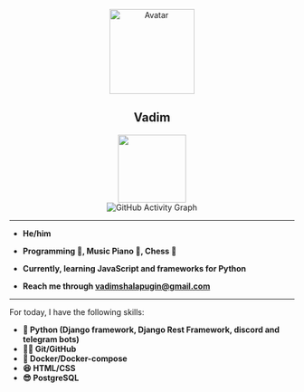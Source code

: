 <p align="center">
  <img width="150px" src="https://avatars.githubusercontent.com/u/106238244?v=4" align="center" alt="Avatar">
  <h2 align="center">
    <a href"https://github.com/vadushkin">Vadim</a>
  </h2>
  
<p align="center">
  
  <img height="120px" src="https://github-readme-stats.vercel.app/api?username=vadushkin&count_private=true&hide_title=true&include_all_commits=true&show_icons=true">
  
<!--   <img height="70px" src="https://github-readme-stats.vercel.app/api/wakatime?username=vadushkin&langs_count=8&layout=compact" alt="My code frequency"> -->
  
  <br/>

  <img alt="GitHub Activity Graph" src="https://activity-graph.herokuapp.com/graph?username=Vadushkin&theme=xcode">
  
</p>

---

- **He/him**

- **Programming 💼, Music Piano 🎹, Chess 🥇**

- **Currently, learning JavaScript and frameworks for Python**

- **Reach me through [vadimshalapugin@gmail.com](mailto:vadimshalapugin@gmail.com)**

---

For today, I have the following skills:

* **🐍 Python (Django framework, Django Rest Framework, discord and telegram bots)**
* **🐱‍👤 Git/GitHub**
* **🐋 Docker/Docker-compose**
* **😆 HTML/CSS**
* **😎 PostgreSQL**
